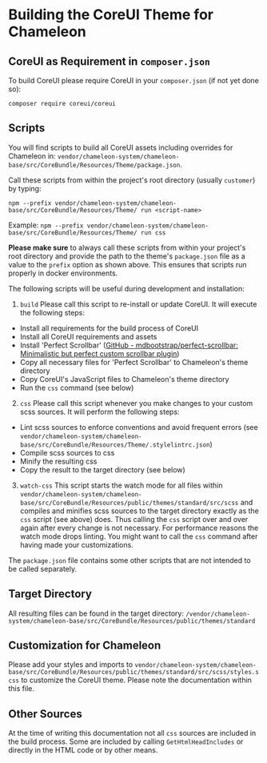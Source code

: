 # Building the CoreUI Theme for Chameleon

## CoreUI as Requirement in `composer.json`

To build CoreUI please require CoreUI in your `composer.json` (if not yet done so):

`composer require coreui/coreui`


## Scripts

You will find scripts to build all CoreUI assets including overrides for Chameleon in:
`vendor/chameleon-system/chameleon-base/src/CoreBundle/Resources/Theme/package.json`.

Call these scripts from within the project's root directory (usually `customer`) by typing:

`npm --prefix vendor/chameleon-system/chameleon-base/src/CoreBundle/Resources/Theme/ run <script-name>`

Example: `npm --prefix vendor/chameleon-system/chameleon-base/src/CoreBundle/Resources/Theme/ run css`

**Please make sure** to always call these scripts from within your project's root directory and provide the path to the theme's `package.json` file as a value to the `prefix` option as shown above. This ensures that scripts run properly in docker environments.

The following scripts will be useful during development and installation:

1. `build` Please call this script to re-install or update CoreUI. It will execute the following steps:
  * Install all requirements for the build process of CoreUI
  * Install all CoreUI requirements and assets
  * Install 'Perfect Scrollbar' ([GitHub - mdbootstrap/perfect-scrollbar: Minimalistic but perfect custom scrollbar plugin](https://github.com/mdbootstrap/perfect-scrollbar))
  * Copy all necessary files for 'Perfect Scrollbar' to Chameleon's theme directory
  * Copy CoreUI's JavaScript files to Chameleon's theme directory
  * Run the `css` command (see below)

2. `css` Please call this script whenever you make changes to your custom scss sources. It will perform the following steps:
  * Lint scss sources to enforce conventions and avoid frequent errors
  (see `vendor/chameleon-system/chameleon-base/src/CoreBundle/Resources/Theme/.stylelintrc.json`)
  * Compile scss sources to css
  * Minify the resulting css
  * Copy the result to the target directory (see below)

3. `watch-css` This script starts the watch mode for all files within `vendor/chameleon-system/chameleon-base/src/CoreBundle/Resources/public/themes/standard/src/scss` and compiles and minifies scss sources to the target directory exactly as the `css` script (see above) does. Thus calling the `css` script over and over again after every change is not necessary.
For performance reasons the watch mode drops linting. You might want to call the `css` command after having made your customizations.

The `package.json` file contains some other scripts that are not intended to be called separately.


## Target Directory
All resulting files can be found in the target directory:
`/vendor/chameleon-system/chameleon-base/src/CoreBundle/Resources/public/themes/standard`


## Customization for Chameleon

Please add your styles and imports to `vendor/chameleon-system/chameleon-base/src/CoreBundle/Resources/public/themes/standard/src/scss/styles.scss` to customize the CoreUI theme.
Please note the documentation within this file.


## Other Sources

At the time of writing this documentation not all `css` sources are included in the build process. Some are included by calling `GetHtmlHeadIncludes` or directly in the HTML code or by other means.